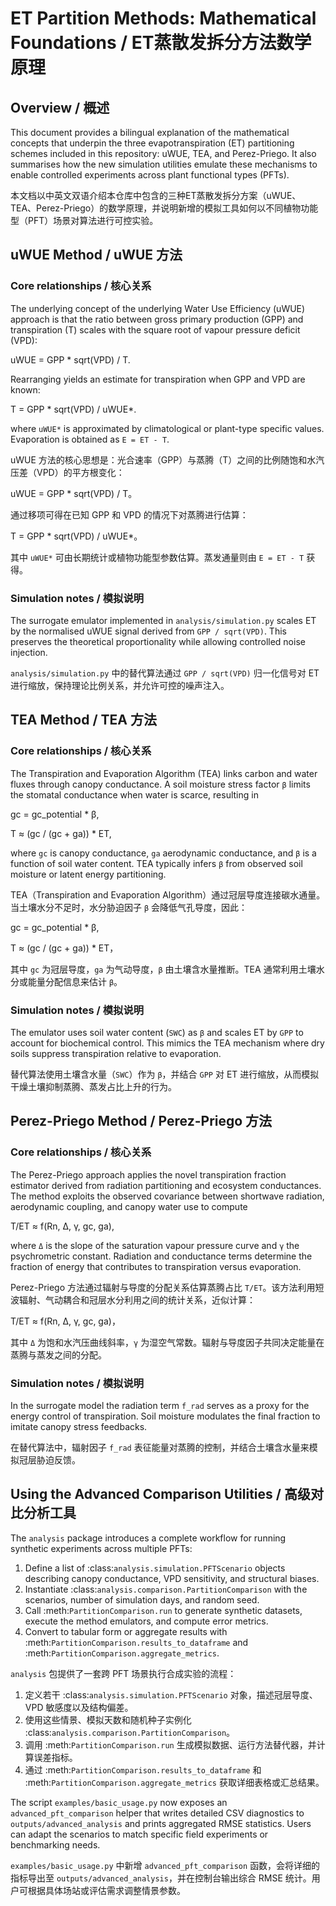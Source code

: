 # ET Partition Methods: Mathematical Foundations / ET蒸散发拆分方法数学原理

## Overview / 概述

This document provides a bilingual explanation of the mathematical concepts that underpin the three evapotranspiration (ET) partitioning schemes included in this repository: uWUE, TEA, and Perez-Priego. It also summarises how the new simulation utilities emulate these mechanisms to enable controlled experiments across plant functional types (PFTs).

本文档以中英文双语介绍本仓库中包含的三种ET蒸散发拆分方案（uWUE、TEA、Perez-Priego）的数学原理，并说明新增的模拟工具如何以不同植物功能型（PFT）场景对算法进行可控实验。

## uWUE Method / uWUE 方法

### Core relationships / 核心关系

The underlying concept of the underlying Water Use Efficiency (uWUE) approach is that the ratio between gross primary production (GPP) and transpiration (T) scales with the square root of vapour pressure deficit (VPD):

uWUE = GPP * sqrt(VPD) / T.

Rearranging yields an estimate for transpiration when GPP and VPD are known:

T = GPP * sqrt(VPD) / uWUE*.

where ``uWUE*`` is approximated by climatological or plant-type specific values. Evaporation is obtained as ``E = ET - T``.

uWUE 方法的核心思想是：光合速率（GPP）与蒸腾（T）之间的比例随饱和水汽压差（VPD）的平方根变化：

uWUE = GPP * sqrt(VPD) / T。

通过移项可得在已知 GPP 和 VPD 的情况下对蒸腾进行估算：

T = GPP * sqrt(VPD) / uWUE*。

其中 ``uWUE*`` 可由长期统计或植物功能型参数估算。蒸发通量则由 ``E = ET - T`` 获得。

### Simulation notes / 模拟说明

The surrogate emulator implemented in ``analysis/simulation.py`` scales ET by the normalised uWUE signal derived from ``GPP / sqrt(VPD)``. This preserves the theoretical proportionality while allowing controlled noise injection.

``analysis/simulation.py`` 中的替代算法通过 ``GPP / sqrt(VPD)`` 归一化信号对 ET 进行缩放，保持理论比例关系，并允许可控的噪声注入。

## TEA Method / TEA 方法

### Core relationships / 核心关系

The Transpiration and Evaporation Algorithm (TEA) links carbon and water fluxes through canopy conductance. A soil moisture stress factor ``β`` limits the stomatal conductance when water is scarce, resulting in

gc = gc_potential * β,

T ≈ (gc / (gc + ga)) * ET,

where ``gc`` is canopy conductance, ``ga`` aerodynamic conductance, and ``β`` is a function of soil water content. TEA typically infers ``β`` from observed soil moisture or latent energy partitioning.

TEA（Transpiration and Evaporation Algorithm）通过冠层导度连接碳水通量。当土壤水分不足时，水分胁迫因子 ``β`` 会降低气孔导度，因此：

gc = gc_potential * β,

T ≈ (gc / (gc + ga)) * ET，

其中 ``gc`` 为冠层导度，``ga`` 为气动导度，``β`` 由土壤含水量推断。TEA 通常利用土壤水分或能量分配信息来估计 ``β``。

### Simulation notes / 模拟说明

The emulator uses soil water content (``SWC``) as ``β`` and scales ET by ``GPP`` to account for biochemical control. This mimics the TEA mechanism where dry soils suppress transpiration relative to evaporation.

替代算法使用土壤含水量（``SWC``）作为 ``β``，并结合 ``GPP`` 对 ET 进行缩放，从而模拟干燥土壤抑制蒸腾、蒸发占比上升的行为。

## Perez-Priego Method / Perez-Priego 方法

### Core relationships / 核心关系

The Perez-Priego approach applies the novel transpiration fraction estimator derived from radiation partitioning and ecosystem conductances. The method exploits the observed covariance between shortwave radiation, aerodynamic coupling, and canopy water use to compute

T/ET ≈ f(Rn, Δ, γ, gc, ga),

where ``Δ`` is the slope of the saturation vapour pressure curve and ``γ`` the psychrometric constant. Radiation and conductance terms determine the fraction of energy that contributes to transpiration versus evaporation.

Perez-Priego 方法通过辐射与导度的分配关系估算蒸腾占比 ``T/ET``。该方法利用短波辐射、气动耦合和冠层水分利用之间的统计关系，近似计算：

T/ET ≈ f(Rn, Δ, γ, gc, ga)，

其中 ``Δ`` 为饱和水汽压曲线斜率，``γ`` 为湿空气常数。辐射与导度因子共同决定能量在蒸腾与蒸发之间的分配。

### Simulation notes / 模拟说明

In the surrogate model the radiation term ``f_rad`` serves as a proxy for the energy control of transpiration. Soil moisture modulates the final fraction to imitate canopy stress feedbacks.

在替代算法中，辐射因子 ``f_rad`` 表征能量对蒸腾的控制，并结合土壤含水量来模拟冠层胁迫反馈。

## Using the Advanced Comparison Utilities / 高级对比分析工具

The ``analysis`` package introduces a complete workflow for running synthetic experiments across multiple PFTs:

1. Define a list of :class:`analysis.simulation.PFTScenario` objects describing canopy conductance, VPD sensitivity, and structural biases.
2. Instantiate :class:`analysis.comparison.PartitionComparison` with the scenarios, number of simulation days, and random seed.
3. Call :meth:`PartitionComparison.run` to generate synthetic datasets, execute the method emulators, and compute error metrics.
4. Convert to tabular form or aggregate results with :meth:`PartitionComparison.results_to_dataframe` and :meth:`PartitionComparison.aggregate_metrics`.

``analysis`` 包提供了一套跨 PFT 场景执行合成实验的流程：

1. 定义若干 :class:`analysis.simulation.PFTScenario` 对象，描述冠层导度、VPD 敏感度以及结构偏差。
2. 使用这些情景、模拟天数和随机种子实例化 :class:`analysis.comparison.PartitionComparison`。
3. 调用 :meth:`PartitionComparison.run` 生成模拟数据、运行方法替代器，并计算误差指标。
4. 通过 :meth:`PartitionComparison.results_to_dataframe` 和 :meth:`PartitionComparison.aggregate_metrics` 获取详细表格或汇总结果。

The script ``examples/basic_usage.py`` now exposes an ``advanced_pft_comparison`` helper that writes detailed CSV diagnostics to ``outputs/advanced_analysis`` and prints aggregated RMSE statistics. Users can adapt the scenarios to match specific field experiments or benchmarking needs.

``examples/basic_usage.py`` 中新增 ``advanced_pft_comparison`` 函数，会将详细的指标导出至 ``outputs/advanced_analysis``，并在控制台输出综合 RMSE 统计。用户可根据具体场站或评估需求调整情景参数。

